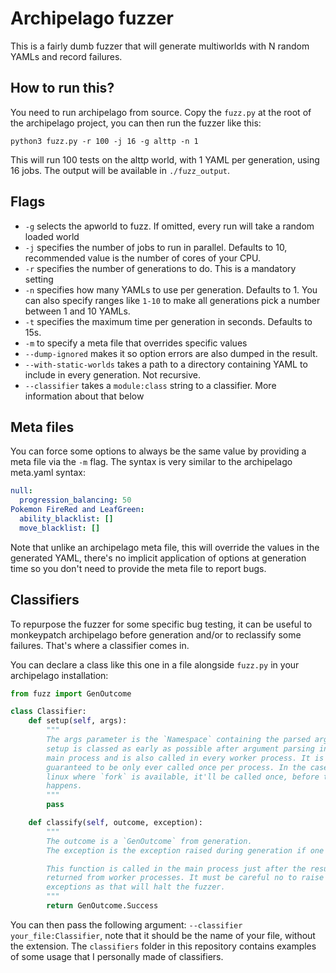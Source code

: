Archipelago fuzzer
==================

This is a fairly dumb fuzzer that will generate multiworlds with N random YAMLs and record failures.

## How to run this?

You need to run archipelago from source. Copy the `fuzz.py` at the root of the archipelago project, you can then run the fuzzer like this:

```
python3 fuzz.py -r 100 -j 16 -g alttp -n 1
```

This will run 100 tests on the alttp world, with 1 YAML per generation, using 16 jobs.
The output will be available in `./fuzz_output`.

## Flags

- `-g` selects the apworld to fuzz. If omitted, every run will take a random loaded world
- `-j` specifies the number of jobs to run in parallel. Defaults to 10, recommended value is the number of cores of your CPU.
- `-r` specifies the number of generations to do. This is a mandatory setting
- `-n` specifies how many YAMLs to use per generation. Defaults to 1. You can
  also specify ranges like `1-10` to make all generations pick a number between
  1 and 10 YAMLs.
- `-t` specifies the maximum time per generation in seconds. Defaults to 15s.
- `-m` to specify a meta file that overrides specific values
- `--dump-ignored` makes it so option errors are also dumped in the result.
- `--with-static-worlds` takes a path to a directory containing YAML to include in every generation. Not recursive.
- `--classifier` takes a `module:class` string to a classifier. More information about that below

## Meta files

You can force some options to always be the same value by providing a meta file via the `-m` flag.
The syntax is very similar to the archipelago meta.yaml syntax:

```yaml
null:
  progression_balancing: 50
Pokemon FireRed and LeafGreen:
  ability_blacklist: []
  move_blacklist: []
```

Note that unlike an archipelago meta file, this will override the values in the
generated YAML, there's no implicit application of options at generation time
so you don't need to provide the meta file to report bugs.

## Classifiers

To repurpose the fuzzer for some specific bug testing, it can be useful to
monkeypatch archipelago before generation and/or to reclassify some failures.
That's where a classifier comes in.

You can declare a class like this one in a file alongside `fuzz.py` in your
archipelago installation:

```py
from fuzz import GenOutcome

class Classifier:
    def setup(self, args):
        """
        The args parameter is the `Namespace` containing the parsed arguments from the CLI.
        setup is classed as early as possible after argument parsing in the
        main process and is also called in every worker process. It is
        guaranteed to be only ever called once per process. In the case of
        linux where `fork` is available, it'll be called once, before the `fork`
        happens.
        """
        pass

    def classify(self, outcome, exception):
        """
        The outcome is a `GenOutcome` from generation.
        The exception is the exception raised during generation if one happened, None otherwise.

        This function is called in the main process just after the result is
        returned from worker processes. It must be careful no to raise
        exceptions as that will halt the fuzzer.
        """
        return GenOutcome.Success
```

You can then pass the following argument: `--classifier your_file:Classifier`, note that it should be the name of your file, without the extension.
The `classifiers` folder in this repository contains examples of some usage that I personally made of classifiers.
